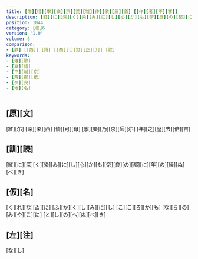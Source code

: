 ```yaml
---
title: [傷][惜][寧][樂][京][荒][墟][作][歌][三][首] [[作][者][不][審]]
description: [紅][に][深][く][染][み][に][し][心][か][も][奈][良][の][都][に][年][の][経][ぬ][べ][き]
position: 1044
category: [巻]6
version: '1.0'
volume: 6
comparison:
- [歌] [[西]] [謌] [[西][（][訂][正][）]] [歌]
keywords:
- [雑][歌]
- [哀][惜]
- [平][城][京]
- [荒][都][歌]
- [奈][良]
- [地][名]
---
```


## [原][文]

[紅][尓] [深][染][西] [情][可][母] [寧][樂][乃][京][師][尓] [年][之][歴][去][倍][吉]

## [訓][読]

[紅][に][深][く][染][み][に][し][心][か][も][奈][良][の][都][に][年][の][経][ぬ][べ][き]

## [仮][名]

[く][れ][な][ゐ][に] [ふ][か][く][し][み][に][し] [こ][こ][ろ][か][も] [な][ら][の][み][や][こ][に] [と][し][の][へ][ぬ][べ][き]

## [左][注]

[な][し]
